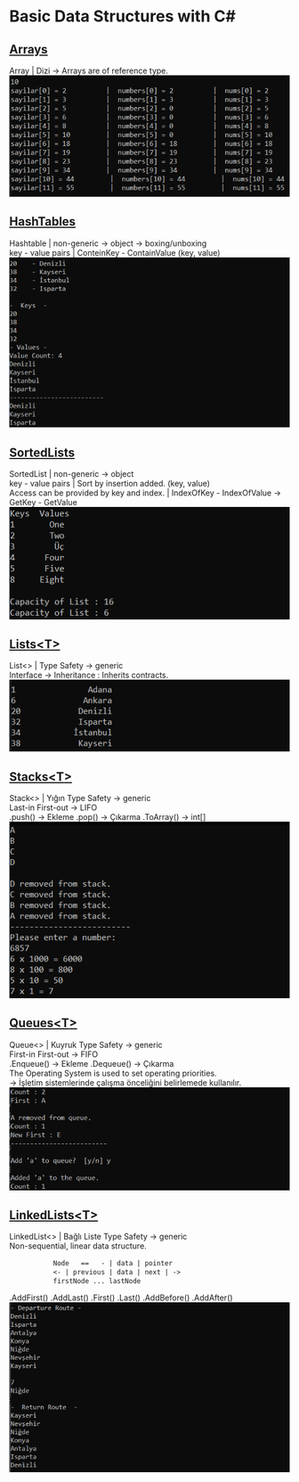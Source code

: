 # Basic Data Structures with C#

## [Arrays](https://github.com/AtakanTurgut/DataStructures_Basic/blob/main/arrays/arrays/Program.cs) 
Array   |   Dizi -> Arrays are of reference type.   <br />
![](pictures/arrays.png)

## [HashTables](https://github.com/AtakanTurgut/DataStructures_Basic/blob/main/hashtables/hashtables/Program.cs) 
Hashtable   |       non-generic -> object -> boxing/unboxing    <br />
key - value pairs | ConteinKey - ContainValue           (key, value)    <br />
![](pictures/hashtables.PNG) 

## [SortedLists](https://github.com/AtakanTurgut/DataStructures_Basic/blob/main/sortedlists/sortedlists/Program.cs) 
SortedList  |       non-generic -> object   <br />
key - value pairs  |   Sort by insertion added.         (key, value)    <br />
Access can be provided by key and index.  |  IndexOfKey - IndexOfValue  ->  GetKey - GetValue   <br /> 
![](pictures/sortedlists.PNG) 

## [Lists<T<T>>](https://github.com/AtakanTurgut/DataStructures_Basic/blob/main/lists/lists/Program.cs)
List<>   |       Type Safety  -> generic     <br />
Interface -> Inheritance : Inherits contracts.  <br />
![](pictures/lists.PNG) 

## [Stacks<T<T>>](https://github.com/AtakanTurgut/DataStructures_Basic/blob/main/stacks/stacks/Program.cs) 
Stack<>  |  Yığın           Type Safety  -> generic     <br />
Last-in First-out     ->  LIFO      <br />
.push() -> Ekleme          .pop() -> Çıkarma           .ToArray() -> int[]     <br />
![](pictures/stacks.PNG) 

## [Queues<T<T>>](https://github.com/AtakanTurgut/DataStructures_Basic/blob/main/queues/queues/Program.cs) 
Queue<>  |   Kuyruk         Type Safety  -> generic    <br />
First-in First-out    ->  FIFO  <br />
.Enqueue() -> Ekleme       .Dequeue() -> Çıkarma    <br />
The Operating System is used to set operating priorities.   <br />
    -> İşletim sistemlerinde çalışma önceliğini belirlemede kullanılır.   <br />
![](pictures/queues.PNG)

## [LinkedLists<T<T>>](https://github.com/AtakanTurgut/DataStructures_Basic/blob/main/linkedlists/linkedlists/Program.cs) 
LinkedList<>  |  Bağlı Liste           Type Safety  -> generic  <br />
Non-sequential, linear data structure.  <br />

               Node   ==   - | data | pointer
               <- | previous | data | next | ->
               firstNode ... lastNode

.AddFirst()      .AddLast()      .First()    .Last()     .AddBefore()    .AddAfter()    <br />
![](pictures/linkedlists.PNG)